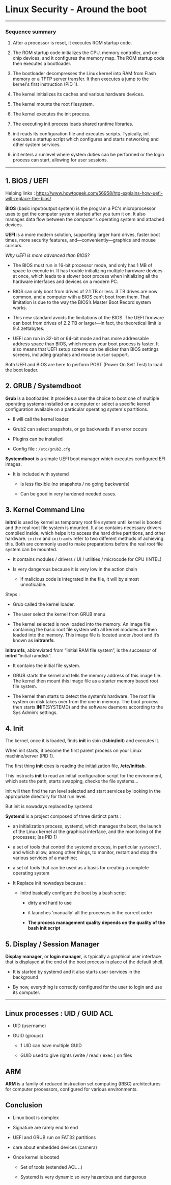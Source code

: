 # Linux Security - Around the boot

---

### Sequence summary

1. After a processor is reset, it executes ROM startup code.

2. The ROM startup code initializes the CPU, memory 
   controller, and on-chip devices, and it configures the memory map. The 
   ROM startup code then executes a bootloader.

3. The bootloader decompresses the Linux kernel into RAM
    from Flash memory or a TFTP server transfer. It then executes a jump to
    the kernel's first instruction (PID 1). 

4. The kernel initializes its caches and various hardware devices.

5. The kernel mounts the root filesystem.

6. The kernel executes the init process.

7. The executing init process loads shared runtime libraries.

8. init reads its configuration file and executes scripts. Typically, init executes a startup script which configures and starts networking and other system services.

9. init enters a runlevel where system duties can be performed or the login process can start, allowing for user sessions.

---

## 1. BIOS / UEFI

Helping links : https://www.howtogeek.com/56958/htg-explains-how-uefi-will-replace-the-bios/

**BIOS** (basic input/output system) is the program a PC's microprocessor uses to get the computer system started after you turn it on. It also manages data flow between the computer's operating system and attached devices.

**UEFI** is a more modern solution, supporting larger hard drives, faster boot times, more security features, and—conveniently—graphics and mouse cursors.

*Why UEFI is more advanced than BIOS?*

- The BIOS must run in 16-bit processor mode, and only has 1 MB of space 
  to execute in. It has trouble initializing multiple hardware devices at 
  once, which leads to a slower boot process when initializing all the 
  hardware interfaces and devices on a modern PC.

- BIOS can only boot from drives of 2.1 TB or less. 3 TB drives are now 
  common, and a computer with a BIOS can’t boot from them. That limitation
   is due to the way the BIOS’s Master Boot Record system works.

- This new standard avoids the limitations of the BIOS. The UEFI firmware 
  can boot from drives of 2.2 TB or larger—in fact, the theoretical limit 
  is 9.4 zettabytes.

- UEFI can run in 32-bit or 64-bit mode and has more addressable address 
  space than BIOS, which means your boot process is faster. It also means 
  that UEFI setup screens can be slicker than BIOS settings screens, 
  including graphics and mouse cursor support.

Both UEFI and BIOS are here to perform POST (Power On Self Test) to load the boot loader.

## 2.  GRUB / Systemdboot

**Grub** is a bootloader. It provides a user the choice to boot one of multiple operating systems installed on a computer or select a specific kernel configuration available on a particular operating system's partitions. 

- Il will call the kernel loader.

- Grub2 can select snapshots, or go backwards if an error occurs

- Plugins can be installed

- Config file : `/etc/grub2.cfg`

**Systemdboot** is a simple UEFI boot manager which executes configured EFI images. 

- It is included with systemd
  
  - Is less flexible (no snapshots / no going backwards)
  
  - Can be good in very hardened needed cases.

## 3. Kernel Command Line

**initrd** is used by kernel as temporary root file system until kernel is booted 
and the real root file system is mounted. It also contains necessary 
drivers compiled inside, which helps it to access the hard drive 
partitions, and other hardware. `initrd` and `initramfs` refer to two different methods of achieving this. Both are commonly used to make preparations before the real root file system can be mounted.

- It contains modules / drivers / UI / utilities / microcode for CPU (INTEL)

- Is very dangerous because it is very low in the action chain
  
  - If malicious code is integrated in the file, it will by almost unnoticable.

Steps :

- Grub called the kernel loader.

- The user select the kernel from GRUB menu

- The kernel selected is now loaded into the memory. An image file containing the basic root file system with all kernel modules are then loaded into the memory. This image file is located under /boot and it’s known as **initramfs**.

**Initramfs**, abbreviated from “initial RAM file system”, is the successor of **initrd** “initial ramdisk”.

- It contains the initial file system. 

- GRUB starts the kernel and tells the memory address of this image 
  file. The kernel then mount this image file as a starter memory based 
  root file system.

- The kernel then starts to detect the system’s hardware. The root file system on disk takes over from the one in memory. The boot process then starts **INIT**(SYSTEMD) and the software daemons according to the Sys Admin’s settings. 

## 4.  Init

The kernel, once it is loaded, finds **init** in sbin (**/sbin/init**) and executes it.

When init starts, it become the first parent process on your Linux machine/server (PID 1).

The first thing **init** does is reading the initialization file, **/etc/inittab**. 

This instructs **init** to read an initial configuration script for the environment, which sets the path, starts swapping, checks the file systems...

Init will then find the run level selected and start services by looking in the appropriate directory for that run level.

But init is nowadays replaced by systemd.

**Systemd** is a project composed of three distinct parts :

- an initialization process, systemd, which manages the boot, the launch of the Linux kernel at the graphical interface, and the monitoring of the processes; (as PID 1)

- a set of tools that control the systemd process, in particular `systemctl`, and which allow, among other things, to monitor, restart and stop the various services of a machine;

- a set of tools that can be used as a basis for creating a complete operating system

- It Replace init nowadays because :
  
  - Initrd basically configure the boot by a bash script
    
    - dirty and hard to use
    
    - it launches 'manually' all the processes in the correct order
    
    - **The process management quality depends on the quality of the bash init script**

## 5.  Display / Session Manager

**Display manager**, or **login manager**, is typically a graphical user interface that is displayed at the end of the boot process in place of the default shell.

- It is started by systemd and it also starts user services in the background

- By now, everything is correctly configured for the user to login and use its computer.

---

## Linux processes : UID / GUID ACL

- UID (username)

- GUID (groups)
  
  - 1 UID can have multiple GUID
  
  - GUID used to give rights (write / read / exec ) on files

## ARM

**ARM** is a family of reduced instruction set computing (RISC) architectures for computer processors, configured for various environments.

## Conclusion

- Linux boot is complex

- Signature are rarely end to end

- UEFI and GRUB run on FAT32 partitions

- care about embedded devices (camera)

- Once kernel is booted
  
  - Set of tools (extended ACL ..)
  
  - Systemd is very dynamic so very hazardous and dangerous
